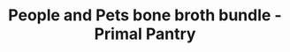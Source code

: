 ---
title: "People and Pets bone broth bundle - Primal Pantry"
description: "Achieve internal wellness for you and your pet with this special deal on PrimalPantry by primal pantry."
type: custom
layout: products/broth-bundle
broth-bundle: price_1QPCUZFZRwx5tlYmz2K4sTdq
wipe: true
---